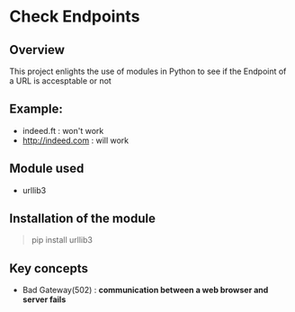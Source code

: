 # Check Endpoints 

## Overview 
This project enlights the use of modules in Python to see if the Endpoint of a URL is accesptable or not

## Example:
* indeed.ft :  won't work
* http://indeed.com : will work

## Module used

* urllib3

## Installation of the module

> pip install urllib3

## Key concepts
* Bad Gateway(502) : **communication between a web browser and server fails**